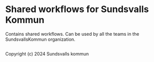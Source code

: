 # Shared workflows for Sundsvalls Kommun

Contains shared workflows. Can be used by all the teams in the SundsvallsKommun organization.
## 
Copyright (c) 2024 Sundsvalls kommun
